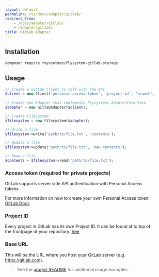 ```yaml
---
layout: default
permalink: /v1/docs/adapter/gitlab/
redirect_from:
    - /docs/adapter/gitlab/
    - /adapter/gitlab/
title: GitLab Adapter
---
```


## Installation
```bash
composer require royvoetman/flysystem-gitlab-storage
```

## Usage
```php
// Create a GitLab Client to talk with the API
$client = new Client('personal-access-token', 'project-id', 'branch', 'base-url');
   
// Create the Adapter that implements Flysystems AdapterInterface
$adapter = new GitlabAdapter($client);

// Create FileSystem
$filesystem = new Filesystem($adapter);

// Write a file
$filesystem->write('path/to/file.txt', 'contents');

// Update a file
$filesystem->update('path/to/file.txt', 'new contents');

// Read a file
$contents = $filesystem->read('path/to/file.txt');
```

### Access token (required for private projects)
GitLab supports server side API authentication with Personal Access tokens.

For more information on how to create your own Personal Access token: [GitLab Docs](https://docs.gitlab.com/ee/user/profile/personal_access_tokens.html)

### Project ID
Every project in GitLab has its own Project ID. It can be found at to top of the frontpage of your repository. [See](https://stackoverflow.com/questions/39559689/where-do-i-find-the-project-id-for-the-gitlab-api#answer-53126068)

### Base URL
This will be the URL where you host your GitLab server (e.g. https://gitlab.com).

> See the [project README](https://github.com/RoyVoetman/Flysystem-Gitlab-storage) for additional usage examples.
